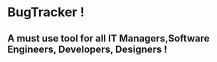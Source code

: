# BugTracker !
<h2>A must use tool for all IT Managers,Software Engineers, Developers, Designers !</h2>

